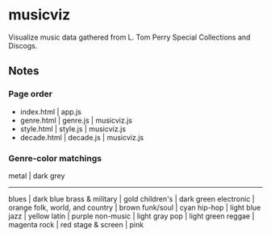 # musicviz

Visualize music data gathered from L. Tom Perry Special Collections and Discogs.

## Notes

### Page order

- index.html | app.js
- genre.html | genre.js | musicviz.js
- style.html | style.js | musicviz.js
- decade.html | decade.js | musicviz.js

### Genre-color matchings

metal | dark grey

---

blues | dark blue
brass & military | gold
children's | dark green
electronic | orange
folk, world, and country | brown
funk/soul | cyan
hip-hop | light blue
jazz | yellow
latin | purple
non-music | light gray
pop | light green
reggae | magenta
rock | red
stage & screen | pink
